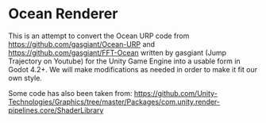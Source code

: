 # Ocean Renderer
 This is an attempt to convert the Ocean URP code from https://github.com/gasgiant/Ocean-URP and https://github.com/gasgiant/FFT-Ocean written by gasgiant (Jump Trajectory on Youtube) for the Unity Game Engine into a usable form in Godot 4.2+. We will make modifications as needed in order to make it fit our own style.

Some code has also been taken from: https://github.com/Unity-Technologies/Graphics/tree/master/Packages/com.unity.render-pipelines.core/ShaderLibrary
